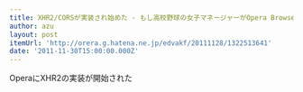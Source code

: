 ```yaml
---
title: XHR2/CORSが実装され始めた - もし高校野球の女子マネージャーがOpera Browserを使ったら - チーム俺等
author: azu
layout: post
itemUrl: 'http://orera.g.hatena.ne.jp/edvakf/20111128/1322513641'
date: '2011-11-30T15:00:00.000Z'
---
```

OperaにXHR2の実装が開始された
